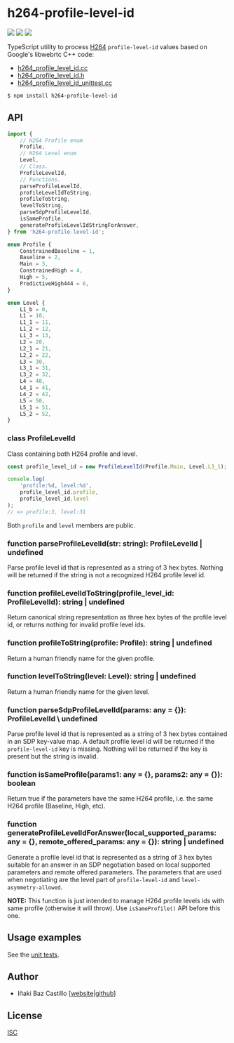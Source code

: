 # h264-profile-level-id

[![][npm-shield-h264-profile-level-id]][npm-h264-profile-level-id]
[![][github-actions-shield-h264-profile-level-id]][github-actions-h264-profile-level-id]
[![][opencollective-shield-mediasoup]][opencollective-mediasoup]

TypeScript utility to process [H264](https://tools.ietf.org/html/rfc6184) `profile-level-id` values based on Google's libwebrtc C++ code:

- [h264_profile_level_id.cc](https://webrtc.googlesource.com/src/+/refs/heads/main/api/video_codecs/h264_profile_level_id.cc)
- [h264_profile_level_id.h](https://webrtc.googlesource.com/src/+/refs/heads/main/api/video_codecs/h264_profile_level_id.h)
- [h264_profile_level_id_unittest.cc](https://webrtc.googlesource.com/src/+/refs/heads/main/api/video_codecs/test/h264_profile_level_id_unittest.cc)

```bash
$ npm install h264-profile-level-id
```

## API

```ts
import {
	// H264 Profile enum
	Profile,
	// H264 Level enum
	Level,
	// Class.
	ProfileLevelId,
	// Functions.
	parseProfileLevelId,
	profileLevelIdToString,
	profileToString,
	levelToString,
	parseSdpProfileLevelId,
	isSameProfile,
	generateProfileLevelIdStringForAnswer,
} from 'h264-profile-level-id';
```

```ts
enum Profile {
	ConstrainedBaseline = 1,
	Baseline = 2,
	Main = 3,
	ConstrainedHigh = 4,
	High = 5,
	PredictiveHigh444 = 6,
}
```

```ts
enum Level {
	L1_b = 0,
	L1 = 10,
	L1_1 = 11,
	L1_2 = 12,
	L1_3 = 13,
	L2 = 20,
	L2_1 = 21,
	L2_2 = 22,
	L3 = 30,
	L3_1 = 31,
	L3_2 = 32,
	L4 = 40,
	L4_1 = 41,
	L4_2 = 42,
	L5 = 50,
	L5_1 = 51,
	L5_2 = 52,
}
```

### class ProfileLevelId

Class containing both H264 profile and level.

```js
const profile_level_id = new ProfileLevelId(Profile.Main, Level.L3_1);

console.log(
	'profile:%d, level:%d',
	profile_level_id.profile,
	profile_level_id.level
);
// => profile:3, level:31
```

Both `profile` and `level` members are public.

### function parseProfileLevelId(str: string): ProfileLevelId \| undefined

Parse profile level id that is represented as a string of 3 hex bytes. Nothing will be returned if the string is not a recognized H264 profile level id.

### function profileLevelIdToString(profile_level_id: ProfileLevelId): string \| undefined

Return canonical string representation as three hex bytes of the profile level id, or returns nothing for invalid profile level ids.

### function profileToString(profile: Profile): string \| undefined

Return a human friendly name for the given profile.

### function levelToString(level: Level): string \| undefined

Return a human friendly name for the given level.

### function parseSdpProfileLevelId(params: any = {}): ProfileLevelId \ undefined

Parse profile level id that is represented as a string of 3 hex bytes contained in an SDP key-value map. A default profile level id will be returned if the `profile-level-id` key is missing. Nothing will be returned if the key is present but the string is invalid.

### function isSameProfile(params1: any = {}, params2: any = {}): boolean

Return true if the parameters have the same H264 profile, i.e. the same H264 profile (Baseline, High, etc).

### function generateProfileLevelIdForAnswer(local_supported_params: any = {}, remote_offered_params: any = {}): string \| undefined

Generate a profile level id that is represented as a string of 3 hex bytes suitable for an answer in an SDP negotiation based on local supported parameters and remote offered parameters. The parameters that are used when negotiating are the level part of `profile-level-id` and `level-asymmetry-allowed`.

**NOTE:** This function is just intended to manage H264 profile levels ids with same profile (otherwise it will throw). Use `isSameProfile()` API before this one.

## Usage examples

See the [unit tests](src/tests/test.js).

## Author

- Iñaki Baz Castillo [[website](https://inakibaz.me)|[github](https://github.com/ibc/)]

## License

[ISC](./LICENSE)

[npm-shield-h264-profile-level-id]: https://img.shields.io/npm/v/h264-profile-level-id.svg
[npm-h264-profile-level-id]: https://npmjs.org/package/h264-profile-level-id
[github-actions-shield-h264-profile-level-id]: https://github.com/versatica/h264-profile-level-id/actions/workflows/h264-profile-level-id.yaml/badge.svg
[github-actions-h264-profile-level-id]: https://github.com/versatica/h264-profile-level-id/actions/workflows/h264-profile-level-id.yaml
[opencollective-shield-mediasoup]: https://img.shields.io/opencollective/all/mediasoup.svg
[opencollective-mediasoup]: https://opencollective.com/mediasoup/
